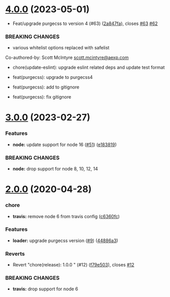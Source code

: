 # [4.0.0](https://github.com/americanexpress/purgecss-loader/compare/v3.0.0...v4.0.0) (2023-05-01)


* Feat/upgrade purgecss to version 4 (#63) ([2a847fa](https://github.com/americanexpress/purgecss-loader/commit/2a847fafde567b2746fad60a410f134f48cba209)), closes [#63](https://github.com/americanexpress/purgecss-loader/issues/63) [#62](https://github.com/americanexpress/purgecss-loader/issues/62)


### BREAKING CHANGES

* various whitelist options replaced with safelist

Co-authored-by: Scott McIntyre <scott.mcintyre@aexp.com>

* chore(update-eslint): upgrade eslint related deps and update test format

* feat(purgecss): upgrade to purgecss4

* feat(purgecss): add to gitignore

* feat(purgecss): fix gitignore

# [3.0.0](https://github.com/americanexpress/purgecss-loader/compare/v2.0.0...v3.0.0) (2023-02-27)


### Features

* **node:** update support for node 16 ([#51](https://github.com/americanexpress/purgecss-loader/issues/51)) ([e183819](https://github.com/americanexpress/purgecss-loader/commit/e18381955542313e32655f6abdeacf0af6d48ca4))


### BREAKING CHANGES

* **node:** drop support for node 8, 10, 12, 14

# [2.0.0](https://github.com/americanexpress/purgecss-loader/compare/v1.0.0...v2.0.0) (2020-04-28)


### chore

* **travis:** remove node 6 from travis config ([c6360fc](https://github.com/americanexpress/purgecss-loader/commit/c6360fcc6258c47172960c81cd2d083e957d2517))


### Features

* **loader:** upgrade purgecss version ([#9](https://github.com/americanexpress/purgecss-loader/issues/9)) ([44886a3](https://github.com/americanexpress/purgecss-loader/commit/44886a3c4d57b7b71dca6601f5fcdd6a2c499713))


### Reverts

* Revert "chore(release): 1.0.0 " (#12) ([f79e503](https://github.com/americanexpress/purgecss-loader/commit/f79e5038025f3ff91ec25c0507ba42bb0581db7c)), closes [#12](https://github.com/americanexpress/purgecss-loader/issues/12)


### BREAKING CHANGES

* **travis:** drop support for node 6
